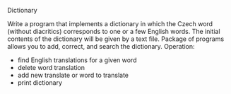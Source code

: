 Dictionary

Write a program that implements a dictionary in which the Czech word (without diacritics) corresponds to one or
a few English words. The initial contents of the dictionary will be given by a text file. Package of programs
allows you to add, correct, and search the dictionary.
Operation:
- find English translations for a given word
- delete word translation
- add new translate or word to translate
- print dictionary
